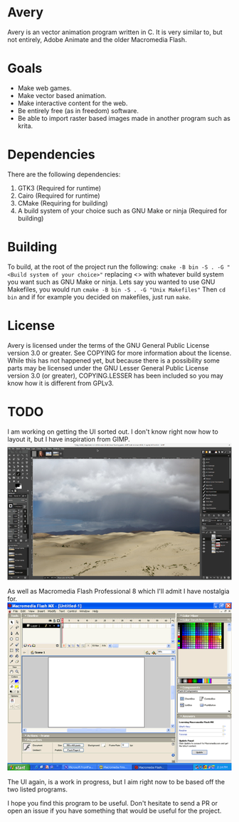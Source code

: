# Avery
Avery is an vector animation program written in C. It is very similar to, but not entirely, Adobe Animate and the older Macromedia Flash.

# Goals
- Make web games.
- Make vector based animation.
- Make interactive content for the web.
- Be entirely free (as in freedom) software.
- Be able to import raster based images made in another program such as krita.

# Dependencies
There are the following dependencies:
1. GTK3 (Required for runtime)
2. Cairo (Required for runtime)
4. CMake (Requiring for building)
5. A build system of your choice such as GNU Make or ninja (Required for building)


# Building
To build, at the root of the project run the following:
`cmake -B bin -S . -G "<Build system of your choice>"` replacing <> with whatever build system you want such as GNU Make or ninja. Lets say you wanted to use GNU Makefiles, you would run `cmake -B bin -S . -G "Unix Makefiles"` Then `cd bin` and if for example you decided on makefiles, just run `make`.

# License
Avery is licensed under the terms of the GNU General Public License version 3.0 or greater. See COPYING for more information about the license. While this has not happened yet, but because there is a possibility some parts may be licensed under the GNU Lesser General Public License version 3.0 (or greater), COPYING.LESSER has been included so you may know how it is different from GPLv3.


# TODO
I am working on getting the UI sorted out. I don't know right now how to layout it, but I have inspiration from GIMP.
![GIMP](https://raw.githubusercontent.com/AveryOfficial/Avery/main/screenshots/GIMP_2.10.jpg)

As well as Macromedia Flash Professional 8 which I'll admit I have nostalgia for.
![MACROMEDIAFLASH](https://raw.githubusercontent.com/AveryOfficial/Avery/main/screenshots/Macromedia-Flash-8.png)

The UI again, is a work in progress, but I aim right now to be based off the two listed programs.




I hope you find this program to be useful. Don't hesitate to send a PR or open an issue if you have something that would be useful for the project.

